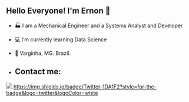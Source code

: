 ## Hello Everyone! I'm Ernon 👋

- 🏭 I am a Mechanical Engineer and a Systems Analyst and Developer
- 💻 I’m currently learning Data Science
- 📍 Varginha, MG. Brazil.

- ## Contact me:
[<img src="https://img.shields.io/badge/linkedin-%230077B5.svg?&style=for-the-badge&logo=linkedin&logoColor=white" />](https://www.linkedin.com/in/ernonfilipe/)
https://img.shields.io/badge/Twitter-1DA1F2?style=for-the-badge&logo=twitter&logoColor=white
